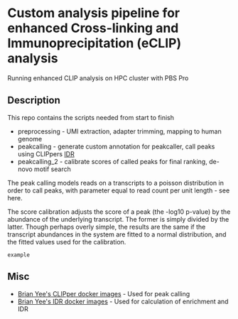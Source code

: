 # Custom analysis pipeline for enhanced Cross-linking and Immunoprecipitation (eCLIP) analysis

Running enhanced CLIP analysis on HPC cluster with PBS Pro

## Description

This repo contains the scripts needed from start to finish

* preprocessing - UMI extraction, adapter trimming, mapping to human genome
* peakcalling - generate custom annotation for peakcaller, call peaks using CLIPpers [IDR](https://www.encodeproject.org/pipelines/ENCPL357ADL/)
* peakcalling_2 - calibrate scores of called peaks for final ranking, de-novo motif search

The peak calling models reads on a transcripts to a poisson distribution in order to call peaks, with parameter equal to read count per unit length - see here. 

The score calibration adjusts the score of a peak (the -log10 p-value) by the abundance of the underlying transcript. The former is simply divided by the latter. Though perhaps overly simple, the results are the same if the transcript abundances in the system are fitted to a normal distribution, and the fitted values used for the calibration.

```
example
```

## Misc

* [Brian Yee's CLIPper docker images](https://hub.docker.com/r/brianyee/clipper/) - Used for peak calling
* [Brian Yee's IDR docker images](https://hub.docker.com/r/brianyee/merge_peaks/) - Used for calculation of enrichment and IDR
